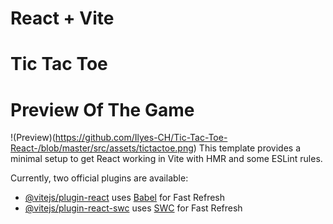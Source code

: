 # React + Vite
# Tic Tac Toe 
# Preview Of The Game
!(Preview)(https://github.com/Ilyes-CH/Tic-Tac-Toe-React-/blob/master/src/assets/tictactoe.png)
This template provides a minimal setup to get React working in Vite with HMR and some ESLint rules.

Currently, two official plugins are available:

- [@vitejs/plugin-react](https://github.com/vitejs/vite-plugin-react/blob/main/packages/plugin-react/README.md) uses [Babel](https://babeljs.io/) for Fast Refresh
- [@vitejs/plugin-react-swc](https://github.com/vitejs/vite-plugin-react-swc) uses [SWC](https://swc.rs/) for Fast Refresh
